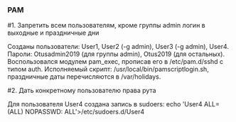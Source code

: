 ### PAM

#1. Запретить всем пользователям, кроме группы admin логин в выходные и праздничные дни

Созданы пользователи: User1, User2 (-g admin), User3 (-g admin), User4. Пароли: Otusadmin2019 (для группы admin), Otus2019 (для остальных).
Воспользовался модулем pam_exec, прописав его в /etc/pam.d/sshd с типом auth. Исполняемый скрипт: /usr/local/bin/pamscriptlogin.sh, праздничные даты перечисляются в /var/holidays.

#2. Дать конкретному пользователю права рута

Для пользователя User4 создана запись в sudoers:
echo 'User4 ALL=(ALL) NOPASSWD: ALL'>/etc/sudoers.d/User4

